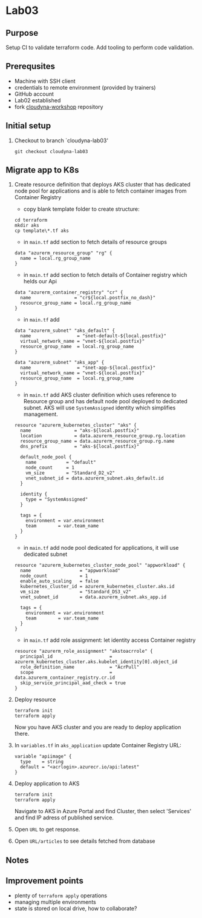 # Lab03

## Purpose
Setup CI to validate terraform code.
Add tooling to perform code validation.

## Prerequsites
- Machine with SSH client
- credentials to remote environment (provided by trainers)
- GitHub account
- Lab02 established
- fork [cloudyna-workshop](https://github.com/VirtuslabCloudyna/cloudyna-workshop) repository

## Initial setup

1. Checkout to branch `cloudyna-lab03'
    ```
    git checkout cloudyna-lab03
    ```

## Migrate app to K8s
1.  Create resource definition that deploys AKS cluster that has dedicated node pool for applications and is able to fetch container images from Container Registry
    - copy blank template folder to create structure:
    ```
    cd terraform
    mkdir aks
    cp template\*.tf aks
    ```
    - in `main.tf` add section to fetch details of resource groups
    ```hcl
    data "azurerm_resource_group" "rg" {
      name = local.rg_group_name
    }
    ```
    - in `main.tf` add section to fetch details of Container registry which helds our Api
    ```
    data "azurerm_container_registry" "cr" {
      name                = "cr${local.postfix_no_dash}"
      resource_group_name = local.rg_group_name
    }
    ``` 

    - in `main.tf` add 
    ```
    data "azurerm_subnet" "aks_default" {
      name                 = "snet-default-${local.postfix}"
      virtual_network_name = "vnet-${local.postfix}"
      resource_group_name  = local.rg_group_name
    }
    
    data "azurerm_subnet" "aks_app" {
      name                 = "snet-app-${local.postfix}"
      virtual_network_name = "vnet-${local.postfix}"
      resource_group_name  = local.rg_group_name
    }
    ```
    - in `main.tf` add AKS cluster definition which uses reference to Resource group and has default node pool deployed to dedicated subnet. AKS will use `SystemAssigned` identity which simplifies management.
    ```hcl
    resource "azurerm_kubernetes_cluster" "aks" {
      name                = "aks-${local.postfix}"
      location            = data.azurerm_resource_group.rg.location
      resource_group_name = data.azurerm_resource_group.rg.name
      dns_prefix          = "aks-${local.postfix}"
    
      default_node_pool {
        name           = "default"
        node_count     = 1
        vm_size        = "Standard_D2_v2"
        vnet_subnet_id = data.azurerm_subnet.aks_default.id
      }
    
      identity {
        type = "SystemAssigned"
      }
    
      tags = {
        environment = var.environment
        team        = var.team_name
      }
    }
    ```
    - in `main.tf` add node pool dedicated for applications, it will use dedicated subnet
    ```
    resource "azurerm_kubernetes_cluster_node_pool" "appworkload" {
      name                  = "appworkload"
      node_count            = 1
      enable_auto_scaling   = false
      kubernetes_cluster_id = azurerm_kubernetes_cluster.aks.id
      vm_size               = "Standard_DS3_v2"
      vnet_subnet_id        = data.azurerm_subnet.aks_app.id
    
      tags = {
        environment = var.environment
        team        = var.team_name
      }
    }
    ```
    - in `main.tf` add role assignment: let identity access Container registry
    ```
    resource "azurerm_role_assignment" "akstoacrrole" {
      principal_id                     = azurerm_kubernetes_cluster.aks.kubelet_identity[0].object_id
      role_definition_name             = "AcrPull"
      scope                            = data.azurerm_container_registry.cr.id
      skip_service_principal_aad_check = true
    }
    ```
2. Deploy resource
    ```
    terraform init
    terraform apply
    ```
    Now you have AKS cluster and you are ready to deploy application there.

3. In `variables.tf` in `aks_application`  update Container Registry URL:
    ```
    variable "apiimage" {
      type    = string
      default = "<acrlogin>.azurecr.io/api:latest"
    }
    ```

4.  Deploy application to AKS
    ```
    terraform init
    terraform apply
    ```
    Navigate to AKS in Azure Portal and find Cluster, then select 'Services' and find IP adress of published service. 

5. Open `URL` to get response.

6. Open `URL/articles` to see details fetched from database

## Notes

## Improvement points
- plenty of `terraform apply` operations
- managing multiple environments
- state is stored on local drive, how to collaborate?
